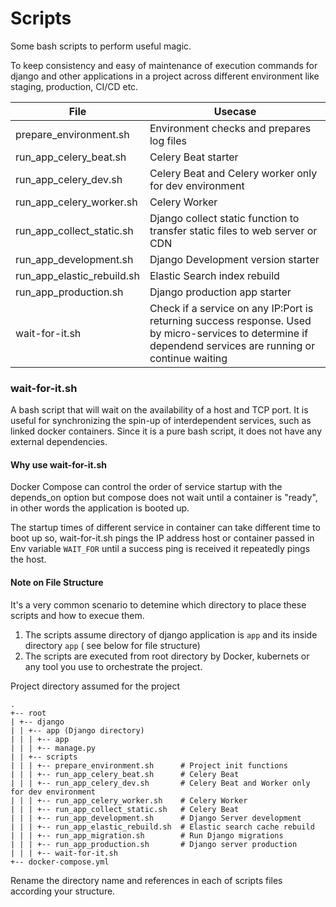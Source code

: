 # Scripts

Some bash scripts to perform useful magic.

To keep consistency and easy of maintenance of execution commands for django and other applications in a project across different environment like staging, production, CI/CD etc.

| File     |      Usecase      |
|----------|-------------------|
| prepare_environment.sh    | Environment checks and prepares log files |
| run_app_celery_beat.sh    | Celery Beat starter |
| run_app_celery_dev.sh     | Celery Beat and Celery worker only for dev environment  |
| run_app_celery_worker.sh  | Celery Worker |
| run_app_collect_static.sh | Django collect static function to transfer static files to web server or CDN |
| run_app_development.sh    | Django Development version starter |
| run_app_elastic_rebuild.sh| Elastic Search index rebuild |
| run_app_production.sh     | Django production app starter |
| wait-for-it.sh            | Check if a service on any IP:Port is returning success response. Used by micro-services to determine if dependend services are running or continue waiting |


### wait-for-it.sh

A bash script that will wait on the availability of a host and TCP port. It is useful for synchronizing the 
spin-up of interdependent services, such as linked docker containers. Since it is a pure bash script, it does not have any external dependencies.

#### Why use wait-for-it.sh

Docker Compose can control the order of service startup with the depends_on option but compose does not wait until a 
container is "ready", in other words the application is booted up.

The startup times of different service in container can take different time to boot up so, wait-for-it.sh pings the IP 
address host or container passed in Env variable `WAIT_FOR` until a success ping is received it repeatedly pings the host. 


#### Note on File Structure

It's a very common scenario to detemine which directory to place these scripts and how to execue them.

1. The scripts assume directory of django application is ```app``` and its inside directory ```app``` ( see below for file structure)
2. The scripts are executed from root directory by Docker, kubernets or any tool you use to orchestrate the project.

Project directory assumed for the project

```
.
+-- root
| +-- django
| | +-- app (Django directory)
| | | +-- app
| | | +-- manage.py
| | +-- scripts
| | | +-- prepare_environment.sh      # Project init functions
| | | +-- run_app_celery_beat.sh      # Celery Beat
| | | +-- run_app_celery_dev.sh       # Celery Beat and Worker only for dev environment 
| | | +-- run_app_celery_worker.sh    # Celery Worker
| | | +-- run_app_collect_static.sh   # Celery Beat
| | | +-- run_app_development.sh      # Django Server development
| | | +-- run_app_elastic_rebuild.sh  # Elastic search cache rebuild
| | | +-- run_app_migration.sh        # Run Django migrations
| | | +-- run_app_production.sh       # Django server production
| | | +-- wait-for-it.sh              
+-- docker-compose.yml
```

Rename the directory name and references in each of scripts files according your structure.

